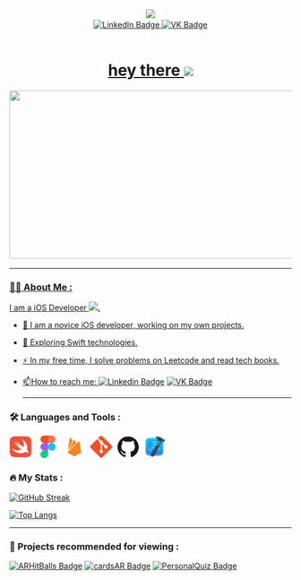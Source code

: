 <div id="header" align="center">
<img src="https://media.giphy.com/media/M9gbBd9nbDrOTu1Mqx/giphy.gif" width="100"/>
<div id="badges">
  <a href="https://www.linkedin.com/in/vladimir-murashka/">
    <img src="https://img.shields.io/badge/LinkedIn-blue?style=for-the-badge&logo=linkedin&logoColor=white" alt="LinkedIn Badge"/>
   <a href="https://vk.com/altadiver">
    <img src="https://img.shields.io/badge/VK-blue?style=for-the-badge&logo=vk&logoColor=white" alt="VK Badge"/>
</div>
<img src="https://komarev.com/ghpvc/?username=Vladimir-Murashka&style=flat-square&color=blue" alt=""/>
  <h1>
  hey there
  <img src="https://media.giphy.com/media/hvRJCLFzcasrR4ia7z/giphy.gif" width="30px"/>
</h1>
</div>
  
  <div align="center">
  <img src="https://media.giphy.com/media/3kPDmoWdBpQPNhCnUG/giphy.gif" width="600" height="300"/>
</div>

  ---
  
### :man_technologist: About Me :
I am a iOS Developer <img src="https://media.giphy.com/media/WUlplcMpOCEmTGBtBW/giphy.gif" width="30">.
- :telescope: I am a novice iOS developer, working on my own projects.

- :seedling: Exploring Swift technologies.

- :zap: In my free time, I solve problems on Leetcode and read tech books.

- :mailbox:How to reach me: [![Linkedin Badge](https://img.shields.io/badge/LinkedIn-blue?style=flat&logo=Linkedin&logoColor=white)](https://www.linkedin.com/in/vladimir-murashka/) [![VK Badge](https://img.shields.io/badge/VK-blue?style=flat&logo=VK&logoColor=white)](https://vk.com/altadiver/)
  
  ---
  
### :hammer_and_wrench: Languages and Tools :

  <div>
  <img src="https://github.com/devicons/devicon/blob/master/icons/swift/swift-original.svg" title="Swift" alt="Swift" width="40" height="40"/>&nbsp;
  <img src="https://github.com/devicons/devicon/blob/master/icons/figma/figma-original.svg" title="Figma" alt="Figma" width="40" height="40"/>&nbsp;
  <img src="https://github.com/devicons/devicon/blob/master/icons/firebase/firebase-plain.svg" title="Firebase" alt="Firebase" width="40" height="40"/>&nbsp;
  <img src="https://github.com/devicons/devicon/blob/master/icons/git/git-original.svg" title="Git" alt="Git" width="40" height="40"/>&nbsp;
  <img src="https://github.com/devicons/devicon/blob/master/icons/github/github-original.svg" title="GitHub" alt="GitHub" width="40" height="40"/>&nbsp;
  <img src="https://github.com/devicons/devicon/blob/master/icons/xcode/xcode-original.svg" title="xCode" alt="xCode" width="40" height="40"/>&nbsp;
</div>
  
### :fire: My Stats :
[![GitHub Streak](http://github-readme-streak-stats.herokuapp.com?user=Vladimir-Murashka&theme=dark&background=000000)](https://git.io/streak-stats)

[![Top Langs](https://github-readme-stats.vercel.app/api/top-langs/?username=Vladimir-Murashka&layout=compact&theme=vision-friendly-dark)](https://github.com/anuraghazra/github-readme-stats)

---  
  
### 📲 Projects recommended for viewing :
[![ARHitBalls Badge](https://img.shields.io/badge/ARHitBalls-orange?style=flat&)](https://github.com/Vladimir-Murashka/ARHitBalls)
[![cardsAR Badge](https://img.shields.io/badge/cardsAR-orange?style=flat&)](https://github.com/Vladimir-Murashka/cardsAR)
[![PersonalQuiz Badge](https://img.shields.io/badge/PersonalQuiz-orange?style=flat&)](https://github.com/Vladimir-Murashka/PersonalQuiz)
